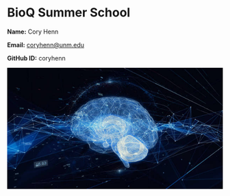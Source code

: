 # BioQ Summer School

**Name:** Cory Henn

**Email:** coryhenn@unm.edu

**GitHub ID:** coryhenn

![Image](CompBio.jpg)
